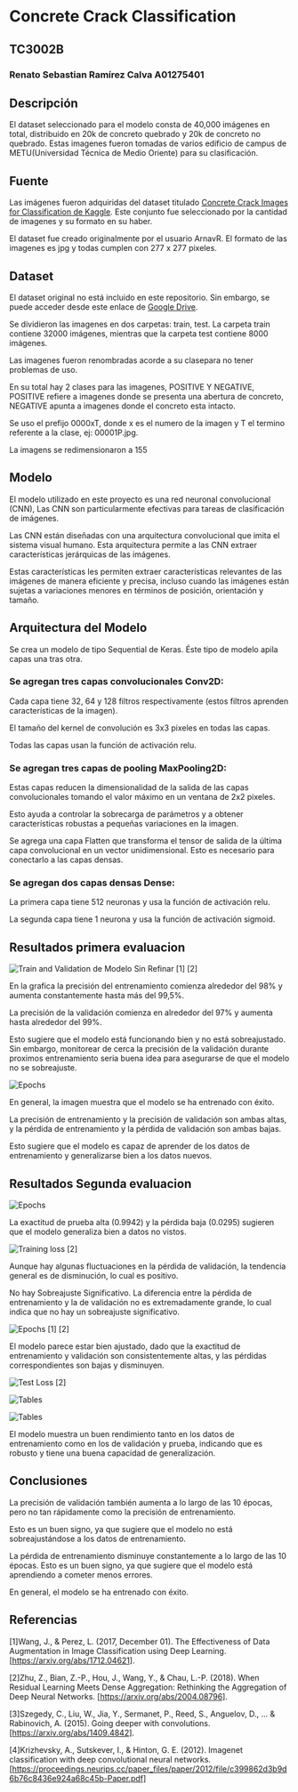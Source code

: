 # Concrete Crack Classification
## TC3002B
### Renato Sebastian Ramírez Calva A01275401
## Descripción
El dataset seleccionado para el modelo consta de 40,000 imágenes en total, distribuido en 20k de concreto quebrado y 20k de concreto no quebrado. Estas imagenes fueron tomadas de varios edificio de campus de METU(Universidad Técnica de Medio Oriente) para su clasificación.
## Fuente
Las imágenes fueron adquiridas del dataset titulado [Concrete Crack Images for Classification de Kaggle](https://www.kaggle.com/datasets/arnavr10880/concrete-crack-images-for-classification?select=Negative). 
Este conjunto fue seleccionado por la cantidad de imagenes y su formato en su haber.

El dataset fue creado originalmente por el usuario ArnavR. El formato de las imagenes es jpg y todas cumplen con 277 x 277 pixeles.


## Dataset
El dataset original no está incluido en este repositorio. Sin embargo, se puede acceder desde este enlace de [Google Drive](https://drive.google.com/drive/folders/1esR6ZMOZ3Ljps-FKKPdS_Y1fAdb_qZ6E?ths=true).

Se dividieron las imagenes en dos carpetas: train, test. La carpeta train contiene 32000 imágenes, mientras que la carpeta test contiene 8000 imágenes. 

Las imagenes fueron renombradas acorde a su clasepara no tener problemas de uso. 

En su total hay 2 clases para las imagenes, POSITIVE Y NEGATIVE, POSITIVE refiere a imagenes donde se presenta una abertura de concreto, NEGATIVE apunta a imagenes donde el concreto esta intacto.

Se uso el prefijo 0000xT, donde x es el numero de la imagen y T el termino referente a la clase, ej: 00001P.jpg.

La imagens se redimensionaron a 155

## Modelo
El modelo utilizado en este proyecto es una red neuronal convolucional (CNN), Las CNN son particularmente efectivas para tareas de clasificación de imágenes.

Las CNN están diseñadas con una arquitectura convolucional que imita el sistema visual humano. Esta arquitectura permite a las CNN extraer características jerárquicas de las imágenes.

Estas características les permiten extraer características relevantes de las imágenes de manera eficiente y precisa, incluso cuando las imágenes están sujetas a variaciones menores en términos de posición, orientación y tamaño.

## Arquitectura del Modelo
Se crea un modelo de tipo Sequential de Keras. Éste tipo de modelo apila capas una tras otra.

### Se agregan tres capas convolucionales Conv2D:

Cada capa tiene 32, 64 y 128 filtros respectivamente (estos filtros aprenden características de la imagen).

El tamaño del kernel de convolución es 3x3 pixeles en todas las capas.

Todas las capas usan la función de activación relu.

### Se agregan tres capas de pooling MaxPooling2D:

Estas capas reducen la dimensionalidad de la salida de las capas convolucionales tomando el valor máximo en un ventana de 2x2 pixeles.

Esto ayuda a controlar la sobrecarga de parámetros y a obtener características robustas a pequeñas variaciones en la imagen.

Se agrega una capa Flatten que transforma el tensor de salida de la última capa convolucional en un vector unidimensional. Esto es necesario para conectarlo a las capas densas.

### Se agregan dos capas densas Dense:

La primera capa tiene 512 neuronas y usa la función de activación relu.

La segunda capa tiene 1 neurona y usa la función de activación sigmoid.

## Resultados primera evaluacion
![Train and Validation de Modelo Sin Refinar](./img/Accuracy.png) [1] [2]


En la grafica la precisión del entrenamiento comienza alrededor del 98% y aumenta constantemente hasta más del 99,5%. 

La precisión de la validación comienza en alrededor del 97% y aumenta hasta alrededor del 99%. 

Esto sugiere que el modelo está funcionando bien y no está sobreajustado. Sin embargo, monitorear de cerca la precisión de la validación durante proximos entrenamiento seria buena idea para asegurarse de que el modelo no se sobreajuste.

![Epochs](./img/AccuracyModel.png)

En general, la imagen muestra que el modelo se ha entrenado con éxito. 

La precisión de entrenamiento y la precisión de validación son ambas altas, y la pérdida de entrenamiento y la pérdida de validación son ambas bajas. 

Esto sugiere que el modelo es capaz de aprender de los datos de entrenamiento y generalizarse bien a los datos nuevos.

## Resultados Segunda evaluacion


![Epochs](./img/Table.png)

La exactitud de prueba alta (0.9942) y la pérdida baja (0.0295) sugieren que el modelo generaliza bien a datos no vistos.

![Training loss](./img/TrainingLoss.png) [2]

Aunque hay algunas fluctuaciones en la pérdida de validación, la tendencia general es de disminución, lo cual es positivo.

No hay Sobreajuste Significativo. La diferencia entre la pérdida de entrenamiento y la de validación no es extremadamente grande, lo cual indica que no hay un sobreajuste significativo.

![Epochs](./img/Trainingaccuracy.png) [1] [2]

El modelo parece estar bien ajustado, dado que la exactitud de entrenamiento y validación son consistentemente altas, y las pérdidas correspondientes son bajas y disminuyen.

![Test Loss](./img/TestLoss.png) [2]

![Tables](./img/TPFPFNTNTable.png)

![Tables](./img/TPTNFPFN.png)

El modelo muestra un buen rendimiento tanto en los datos de entrenamiento como en los de validación y prueba, indicando que es robusto y tiene una buena capacidad de generalización.



## Conclusiones 

La precisión de validación también aumenta a lo largo de las 10 épocas, pero no tan rápidamente como la precisión de entrenamiento. 

Esto es un buen signo, ya que sugiere que el modelo no está sobreajustándose a los datos de entrenamiento.

La pérdida de entrenamiento disminuye constantemente a lo largo de las 10 épocas. Esto es un buen signo, ya que sugiere que el modelo está aprendiendo a cometer menos errores.

En general, el modelo se ha entrenado con éxito. 

## Referencias
[1]Wang, J., & Perez, L. (2017, December 01). The Effectiveness of Data Augmentation in Image Classification using Deep Learning. [https://arxiv.org/abs/1712.04621].

[2]Zhu, Z., Bian, Z.-P., Hou, J., Wang, Y., & Chau, L.-P. (2018). When Residual Learning Meets Dense Aggregation: Rethinking the Aggregation of Deep Neural Networks. [https://arxiv.org/abs/2004.08796].

[3]Szegedy, C., Liu, W., Jia, Y., Sermanet, P., Reed, S., Anguelov, D., ... & Rabinovich, A. (2015). Going deeper with convolutions. [https://arxiv.org/abs/1409.4842].

[4]Krizhevsky, A., Sutskever, I., & Hinton, G. E. (2012). Imagenet classification with deep convolutional neural networks.[https://proceedings.neurips.cc/paper_files/paper/2012/file/c399862d3b9d6b76c8436e924a68c45b-Paper.pdf]


